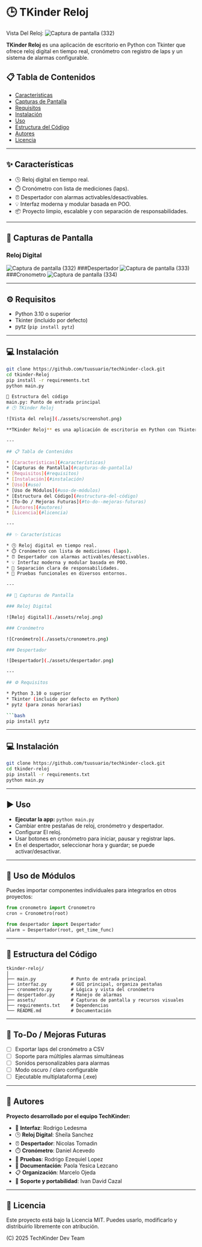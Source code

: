 # 🕒 TKinder Reloj
Vista Del Reloj:
![Captura de pantalla (332)](https://github.com/user-attachments/assets/c06da8e6-db36-4fed-8393-b79dceda33eb)


**TKinder Reloj** es una aplicación de escritorio en Python con Tkinter que ofrece reloj digital en tiempo real, cronómetro con registro de laps y un sistema de alarmas configurable.

## 📋 Tabla de Contenidos

- [Características](#características)
- [Capturas de Pantalla][def]
- [Requisitos](#requisitos)
- [Instalación](#instalación)
- [Uso](#uso)
- [Estructura del Código](#estructura-del-código)
- [Autores](#autores)
- [Licencia](#licencia)

---

## ✨ Características

- 🕓 Reloj digital en tiempo real.
- ⏱️ Cronómetro con lista de mediciones (laps).
- ⏰ Despertador con alarmas activables/desactivables.
- 💡 Interfaz moderna y modular basada en POO.
- 📦 Proyecto limpio, escalable y con separación de responsabilidades.

---

## 📸 Capturas de Pantalla

### Reloj Digital
![Captura de pantalla (332)](https://github.com/user-attachments/assets/62a3ca99-bee5-4b48-818d-afa6bb98a94c)
###Despertador
![Captura de pantalla (333)](https://github.com/user-attachments/assets/a4821a07-677e-425e-bf67-158f5147f5e0)
###Cronometro
![Captura de pantalla (334)](https://github.com/user-attachments/assets/c92a45a5-3de4-452c-b159-ca40788e86ce)

---

## ⚙️ Requisitos

- Python 3.10 o superior
- Tkinter (incluido por defecto)
- pytz (`pip install pytz`)

---

## 💻 Instalación

```bash
git clone https://github.com/tuusuario/techkinder-clock.git
cd tkinder-Reloj
pip install -r requirements.txt
python main.py

🧩 Estructura del código
main.py: Punto de entrada principal
# 🕒 TKinder Reloj

![Vista del reloj](./assets/screenshot.png)

**TKinder Reloj** es una aplicación de escritorio en Python con Tkinter que ofrece reloj digital en tiempo real, cronómetro con registro de laps y un sistema de alarmas configurable. Desarrollado con enfoque modular, ideal para aprendizaje, práctica profesional o como base para proyectos mayores.

---

## 📋 Tabla de Contenidos

* [Características](#características)
* [Capturas de Pantalla](#capturas-de-pantalla)
* [Requisitos](#requisitos)
* [Instalación](#instalación)
* [Uso](#uso)
* [Uso de Módulos](#uso-de-módulos)
* [Estructura del Código](#estructura-del-código)
* [To-Do / Mejoras Futuras](#to-do--mejoras-futuras)
* [Autores](#autores)
* [Licencia](#licencia)

---

## ✨ Características

* 🕓 Reloj digital en tiempo real.
* ⏱️ Cronómetro con lista de mediciones (laps).
* ⏰ Despertador con alarmas activables/desactivables.
* 💡 Interfaz moderna y modular basada en POO.
* 🧩 Separación clara de responsabilidades.
* 🧪 Pruebas funcionales en diversos entornos.

---

## 📸 Capturas de Pantalla

### Reloj Digital

![Reloj digital](./assets/reloj.png)

### Cronómetro

![Cronómetro](./assets/cronometro.png)

### Despertador

![Despertador](./assets/despertador.png)

---

## ⚙️ Requisitos

* Python 3.10 o superior
* Tkinter (incluido por defecto en Python)
* pytz (para zonas horarias)

```bash
pip install pytz
```

---

## 💻 Instalación

```bash
git clone https://github.com/tuusuario/techkinder-clock.git
cd tkinder-reloj
pip install -r requirements.txt
python main.py
```

---

## ▶️ Uso

* **Ejecutar la app:** `python main.py`
* Cambiar entre pestañas de reloj, cronómetro y despertador.
* Configurar El reloj.
* Usar botones en cronómetro para iniciar, pausar y registrar laps.
* En el despertador, seleccionar hora y guardar; se puede activar/desactivar.

---

## 🔌 Uso de Módulos

Puedes importar componentes individuales para integrarlos en otros proyectos:

```python
from cronometro import Cronometro
cron = Cronometro(root)

from despertador import Despertador
alarm = Despertador(root, get_time_func)
```

---

## 🧩 Estructura del Código

```
tkinder-reloj/
│
├── main.py             # Punto de entrada principal
├── interfaz.py         # GUI principal, organiza pestañas
├── cronometro.py       # Lógica y vista del cronómetro
├── despertador.py      # Manejo de alarmas
├── assets/             # Capturas de pantalla y recursos visuales
├── requirements.txt    # Dependencias
└── README.md           # Documentación
```

---

## 🔮 To-Do / Mejoras Futuras

* [ ] Exportar laps del cronómetro a CSV
* [ ] Soporte para múltiples alarmas simultáneas
* [ ] Sonidos personalizables para alarmas
* [ ] Modo oscuro / claro configurable
* [ ] Ejecutable multiplataforma (.exe)

---

## 👥 Autores

**Proyecto desarrollado por el equipo TechKinder:**

* 🎨 **Interfaz**: Rodrigo Ledesma
* 🕒 **Reloj Digital**: Sheila Sanchez
* ⏰ **Despertador**: Nicolas Tomadin
* ⏱️ **Cronómetro**: Daniel Acevedo
* 🧪 **Pruebas**: Rodrigo Ezequiel Lopez
* 📄 **Documentación**: Paola Yesica Lezcano
* 📋 **Organización**: Marcelo Ojeda
* 🧰 **Soporte y portabilidad**: Ivan David Cazal

---

## 📝 Licencia

Este proyecto está bajo la Licencia MIT. Puedes usarlo, modificarlo y distribuirlo libremente con atribución.

(C) 2025 TechKinder Dev Team


[def]: #capturas-de-pantalla
